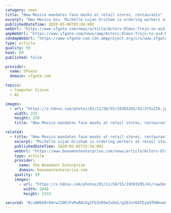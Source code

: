 ```yaml
---
category: news
title: "New Mexico mandates face masks at retail stores, restaurants"
excerpt: "New Mexico Gov. Michelle Lujan Grisham is ordering workers at retail stores and restaurants to wear face coverings as a precaution against the spread of COVID-19, starting with big box stores and major grocery stores on Wednesday."
publishedDateTime: 2020-05-06T03:04:00Z
webUrl: "https://www.sfgate.com/news/article/Actors-Olmos-Trejo-to-aid-New-Mexico-COVID-19-15246806.php"
ampWebUrl: "https://www.sfgate.com/news/amp/Actors-Olmos-Trejo-to-aid-New-Mexico-COVID-19-15246806.php"
cdnAmpWebUrl: "https://www-sfgate-com.cdn.ampproject.org/c/s/www.sfgate.com/news/amp/Actors-Olmos-Trejo-to-aid-New-Mexico-COVID-19-15246806.php"
type: article
quality: 59
heat: 69
published: false

provider:
  name: SFGate
  domain: sfgate.com

topics:
  - Computer Vision
  - AI

images:
  - url: "https://s.hdnux.com/photos/01/11/50/55/19303295/41/375x250.jpg"
    width: 333
    height: 250
    title: "New Mexico mandates face masks at retail stores, restaurants"

related:
  - title: "New Mexico mandates face masks at retail stores, restaurants"
    excerpt: "Michelle Lujan Grisham is ordering workers at retail stores and restaurants to wear face coverings as a precaution against the spread of COVID-19 ... with full-time workers receiving an additional $700 a month in recognition of their critical role in society. Lujan Grisham said it's likely that many child care workers can earn more currently ..."
    publishedDateTime: 2020-05-05T23:58:00Z
    webUrl: "https://www.beaumontenterprise.com/news/article/Actors-Olmos-Trejo-to-aid-New-Mexico-COVID-19-15246806.php"
    type: article
    provider:
      name: The Beaumont Enterprise
      domain: beaumontenterprise.com
    quality: 39
    images:
      - url: "https://s.hdnux.com/photos/01/11/50/55/19303295/41/rawImage.jpg"
        width: 2048
        height: 1533

secured: "B/z8WkO8+8H+wJ10KlPxMvBACXgIFGInR9eZvDm1/gZ0JuY6ATEye4TbNknwQxZz/PWhNX4lblTFonuOU9ncx62R5m/TJBCn7oJoJazFTwb9k1yJtp+HgtLbSrVrirXm+oL4F5l0/wb5wWF57p9XT3u9yDt/SmVjoIZIuO6v81lJdTrkDfNyLUFDXyl0fQEq/MEIp0/1YPLGgkGllSZ+rRttlFOt+TCJVOTT+FeMwAd3C8H/qnBgvtWNIpueeaGSMMrmyWxmjE+IcVqu9utup1SMrY9gYNG0FS8wiX53dtTBBpgRSdhw4byADsiMKHPb;axJw97nxjXcKN4sHhMb3xA=="
---
```


